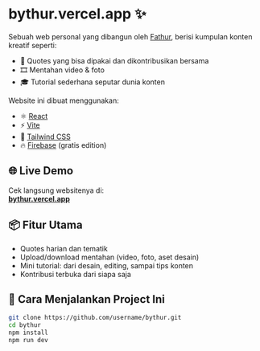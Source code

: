 # bythur.vercel.app ✨

Sebuah web personal yang dibangun oleh [Fathur](https://bythur.vercel.app), berisi kumpulan konten kreatif seperti:

- 📝 Quotes yang bisa dipakai dan dikontribusikan bersama
- 🎞️ Mentahan video & foto
- 🎓 Tutorial sederhana seputar dunia konten

Website ini dibuat menggunakan:

- ⚛️ [React](https://react.dev/)
- ⚡ [Vite](https://vitejs.dev/)
- 💨 [Tailwind CSS](https://tailwindcss.com/)
- 🔥 [Firebase](https://firebase.google.com/) (gratis edition)

## 🌐 Live Demo
Cek langsung websitenya di:  
[**bythur.vercel.app**](https://bythur.vercel.app)

## 📦 Fitur Utama

- Quotes harian dan tematik
- Upload/download mentahan (video, foto, aset desain)
- Mini tutorial: dari desain, editing, sampai tips konten
- Kontribusi terbuka dari siapa saja

## 🚀 Cara Menjalankan Project Ini

```bash
git clone https://github.com/username/bythur.git
cd bythur
npm install
npm run dev

